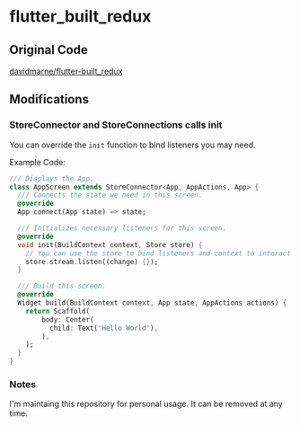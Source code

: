 # flutter_built_redux

## Original Code
[davidmarne/flutter-built_redux](https://github.com/davidmarne/flutter_built_redux)

## Modifications

### StoreConnector and StoreConnections calls init
You can override the `init` function to bind listeners you may need.

Example Code:
```dart
/// Displays the App.
class AppScreen extends StoreConnector<App, AppActions, App> {
  /// Connects the state we need in this screen.
  @override
  App connect(App state) => state;

  /// Initializes necessary listeners for this screen.
  @override
  void init(BuildContext context, Store store) {
    // You can use the store to bind listeners and context to interact with the widget.
    store.stream.listen((change) {});
  }

  /// Build this screen.
  @override
  Widget build(BuildContext context, App state, AppActions actions) {
    return Scaffold(
        body: Center(
          child: Text('Hello World'),
        ),
    );
  }
}
```

### Notes
I'm maintaing this repository for personal usage. It can be removed at any time.
